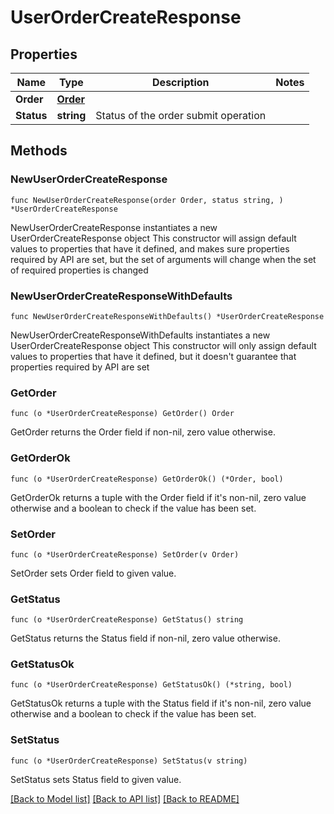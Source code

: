 # UserOrderCreateResponse

## Properties

Name | Type | Description | Notes
------------ | ------------- | ------------- | -------------
**Order** | [**Order**](Order.md) |  | 
**Status** | **string** | Status of the order submit operation | 

## Methods

### NewUserOrderCreateResponse

`func NewUserOrderCreateResponse(order Order, status string, ) *UserOrderCreateResponse`

NewUserOrderCreateResponse instantiates a new UserOrderCreateResponse object
This constructor will assign default values to properties that have it defined,
and makes sure properties required by API are set, but the set of arguments
will change when the set of required properties is changed

### NewUserOrderCreateResponseWithDefaults

`func NewUserOrderCreateResponseWithDefaults() *UserOrderCreateResponse`

NewUserOrderCreateResponseWithDefaults instantiates a new UserOrderCreateResponse object
This constructor will only assign default values to properties that have it defined,
but it doesn't guarantee that properties required by API are set

### GetOrder

`func (o *UserOrderCreateResponse) GetOrder() Order`

GetOrder returns the Order field if non-nil, zero value otherwise.

### GetOrderOk

`func (o *UserOrderCreateResponse) GetOrderOk() (*Order, bool)`

GetOrderOk returns a tuple with the Order field if it's non-nil, zero value otherwise
and a boolean to check if the value has been set.

### SetOrder

`func (o *UserOrderCreateResponse) SetOrder(v Order)`

SetOrder sets Order field to given value.


### GetStatus

`func (o *UserOrderCreateResponse) GetStatus() string`

GetStatus returns the Status field if non-nil, zero value otherwise.

### GetStatusOk

`func (o *UserOrderCreateResponse) GetStatusOk() (*string, bool)`

GetStatusOk returns a tuple with the Status field if it's non-nil, zero value otherwise
and a boolean to check if the value has been set.

### SetStatus

`func (o *UserOrderCreateResponse) SetStatus(v string)`

SetStatus sets Status field to given value.



[[Back to Model list]](../README.md#documentation-for-models) [[Back to API list]](../README.md#documentation-for-api-endpoints) [[Back to README]](../README.md)


